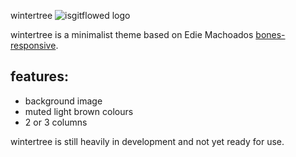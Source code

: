 wintertree ![isgitflowed logo](http://isgitflowed.com/gitflowed_68x13.png)

wintertree is a minimalist theme based on Edie Machoados [bones-responsive](https://github.com/eddiemachado/bones-responsive).

## features:
* background image
* muted light brown colours
* 2 or 3 columns

wintertree is still heavily in development and not yet ready for use.
